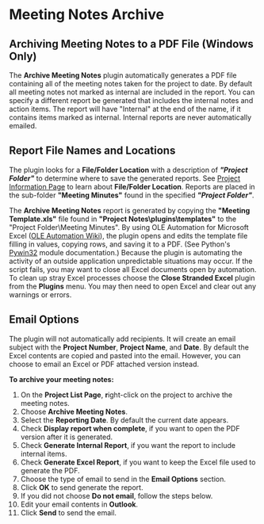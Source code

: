 # Meeting Notes Archive

## Archiving Meeting Notes to a PDF File (Windows Only)

The **Archive Meeting Notes** plugin automatically generates a PDF file containing all of the meeting notes taken for the project to date. By default all meeting notes not marked as internal are included in the report. You can specify a different report be generated that includes the internal notes and action items. The report will have "Internal" at the end of the name, if it contains items marked as internal. Internal reports are never automatically emailed.

## Report File Names and Locations

The plugin looks for a **File/Folder Location** with a description of ***"Project Folder"*** to determine where to save the generated reports. See [Project Information Page](<../InterfaceOverview/ProjectPage.md>) to learn about **File/Folder Location**. Reports are placed in the sub-folder **"Meeting Minutes"** found in the specified ***"Project Folder"***.

The **Archive Meeting Notes** report is generated by copying the **"Meeting Template.xls"** file found in **"Project Notes\\plugins\\templates"** to the "Project Folder\\Meeting Minutes". By using OLE Automation for Microsoft Excel ([OLE Automation Wiki](<https://en.wikipedia.org/wiki/OLE\_Automation>)), the plugin opens and edits the template file filling in values, copying rows, and saving it to a PDF. (See Python's [Pywin32](<https://github.com/mhammond/pywin32>) module documentation.) Because the plugin is automating the activity of an outside application unpredictable situations may occur. If the script fails, you may want to close all Excel documents open by automation. To clean up stray Excel processes choose the **Close Stranded Excel** plugin from the **Plugins** menu. You may then need to open Excel and clear out any warnings or errors.

## Email Options

The plugin will not automatically add recipients. It will create an email subject with the **Project Number**, **Project Name**, and **Date**. By default the Excel contents are copied and pasted into the email. However, you can choose to email an Excel or PDF attached version instead.

**To archive your meeting notes:**

1. On the **Project List Page**, **r**ight-click on the project to archive the meeting notes.
2. Choose **Archive Meeting Notes**.
3. Select the **Reporting Date**. By default the current date appears.
4. Check **Display report when complete**, if you want to open the PDF version after it is generated.
5. Check **Generate Internal Report**, if you want the report to include internal items.
6. Check **Generate Excel Report**, if you want to keep the Excel file used to generate the PDF.
7. Choose the type of email to send in the **Email Options** section.
8. Click **OK** to send generate the report.
9. If you did not choose **Do not email**, follow the steps below.
10. Edit your email contents in **Outlook**.
11. Click **Send** to send the email.
